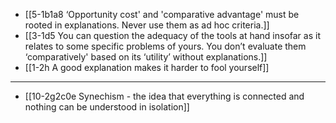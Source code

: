 - [[5-1b1a8 ‘Opportunity cost' and 'comparative advantage' must be rooted in explanations. Never use them as ad hoc criteria.]]
- [[3-1d5 You can question the adequacy of the tools at hand insofar as it relates to some specific problems of yours. You don’t evaluate them ‘comparatively' based on its ‘utility’ without explanations.]]
- [[1-2h A good explanation makes it harder to fool yourself]]
---
- [[10-2g2c0e Synechism - the idea that everything is connected and nothing can be understood in isolation]]
